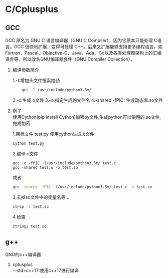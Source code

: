 C/Cplusplus
=====

GCC  
---

GCC 原名为 GNU C 语言编译器（GNU C Compiler），因为它原本只能处理 C语言。GCC 很快地扩展，变得可处理 C++。后来又扩展能够支持更多编程语言，如Fortran、Pascal、Objective-C、Java、Ada、Go以及各类处理器架构上的汇编语言等，所以改名GNU编译器套件（GNU Compiler Collection）。

1. 编译参数简介

    1.-I:增加头文件搜索路劲
    ```sh
        gcc -I /usr/include/python3.5m/
    ```
    2.-c:生成.o文件
    3.-o:指定生成的文件名
    4.-shared -fPIC: 生成动态库.so文件

2. 例子  
    使用Cython(pip install Cython)加密py文件,生成python可以使用的.so文件,完成加密.  

    1.目标文件 test.py 使用cython生成.c文件

    ```sh
    cython test.py
    ```
    2.编译.c文件
    ```
    gcc -c -fPIC -I/usr/include/python3.5m/ test.c
    gcc -shared test.o -o test.so
    ```
    或者
    ```sh
    gcc -shared -fPIC -I/usr/include/python3.5m/ test.c -o test.so
    ```
    3.去掉so文件中的变量名等...
    ```sh
    strip -s test.so
    ```
    4.检查
    ```sh
    strings test.so
    ```

g++
---

GNU的c++编译器  

1. cplusplus  
    --std=c++17:使用c++17进行编译
